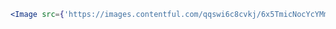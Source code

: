 

```jsx { "props": { "className": "docs_image_sample" }}
<Image src={'https://images.contentful.com/qqswi6c8cvkj/6x5TmicNocYcYMmWk2iKKk/0d61c8caf2460dbc59280e1493780570/Lifestyle_2Girls_RoofTop_Selfie_d.jpg?w=300&h=300'} alt="Two happy people taking a selfie" rounded/>

```
